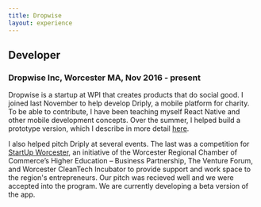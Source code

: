 ```yaml
---
title: Dropwise
layout: experience
---
```

<div class="detail-card" id="dropwise">
  <!-- <img class="detail-card-pic" src="/assets/dropwise.png" alt="Dropwise Inc." height="200" width="200"> -->
  <h2 class="detail-card-title">Developer</h2>
  <h3 class="detail-card-subtitle">Dropwise Inc, Worcester MA, Nov 2016 - present</h3>
  <p class="detail-card-description">
    Dropwise is a startup at WPI that creates products that do social good. I joined last November to help develop Driply, a mobile platform for charity. To be able to contribute, I have been teaching myself React Native and other mobile development concepts. Over the summer, I helped build a prototype version, which I describe in more detail <a href="/projects/driply/">here</a>.
  </p>
  <p class="detail-card-description">
     I also helped pitch Driply at several events. The last was a competition for <a href="https://www.wcti.org/press/startup-worcester-2017" target="_blank">StartUp Worcester</a>, an initiative of the Worcester Regional Chamber of Commerce’s Higher Education – Business Partnership, The Venture Forum, and Worcester CleanTech Incubator to provide support and work space to the region's entrepreneurs. Our pitch was recieved well and we were accepted into the program. We are currently developing a beta version of the app.
  </p>
</div>
